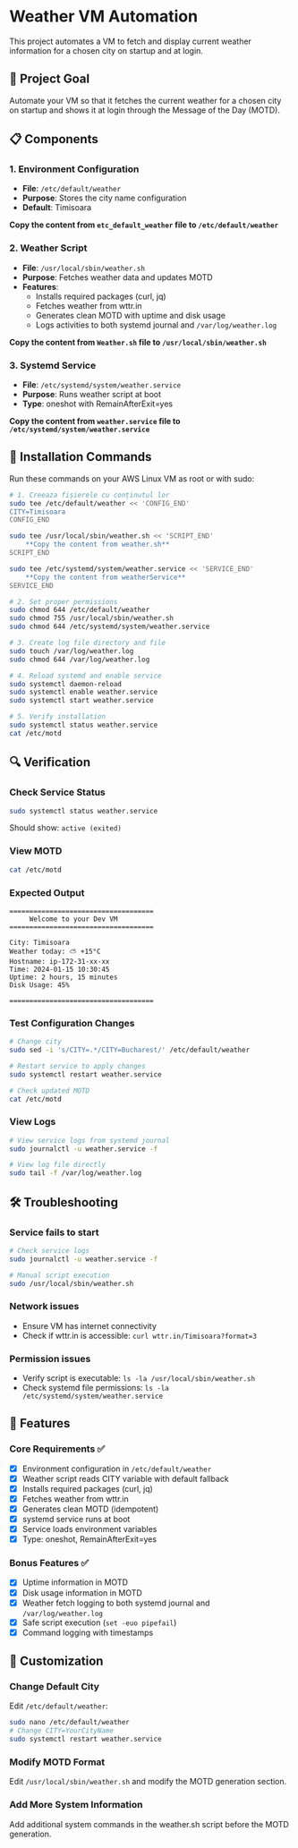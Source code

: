 # Weather VM Automation

This project automates a VM to fetch and display current weather information for a chosen city on startup and at login.

## 🎯 Project Goal
Automate your VM so that it fetches the current weather for a chosen city on startup and shows it at login through the Message of the Day (MOTD).

## 📋 Components

### 1. Environment Configuration
- **File**: `/etc/default/weather`
- **Purpose**: Stores the city name configuration
- **Default**: Timisoara

**Copy the content from `etc_default_weather` file to `/etc/default/weather`**

### 2. Weather Script
- **File**: `/usr/local/sbin/weather.sh`
- **Purpose**: Fetches weather data and updates MOTD
- **Features**: 
  - Installs required packages (curl, jq)
  - Fetches weather from wttr.in
  - Generates clean MOTD with uptime and disk usage
  - Logs activities to both systemd journal and `/var/log/weather.log`

**Copy the content from `Weather.sh` file to `/usr/local/sbin/weather.sh`**

### 3. Systemd Service
- **File**: `/etc/systemd/system/weather.service`
- **Purpose**: Runs weather script at boot
- **Type**: oneshot with RemainAfterExit=yes

**Copy the content from `weather.service` file to `/etc/systemd/system/weather.service`**

## 🚀 Installation Commands

Run these commands on your AWS Linux VM as root or with sudo:

```bash
# 1. Creeaza fișierele cu conținutul lor
sudo tee /etc/default/weather << 'CONFIG_END'
CITY=Timisoara
CONFIG_END

sudo tee /usr/local/sbin/weather.sh << 'SCRIPT_END'
    **Copy the content from weather.sh**
SCRIPT_END

sudo tee /etc/systemd/system/weather.service << 'SERVICE_END'
    **Copy the content from weatherService**
SERVICE_END

# 2. Set proper permissions
sudo chmod 644 /etc/default/weather
sudo chmod 755 /usr/local/sbin/weather.sh
sudo chmod 644 /etc/systemd/system/weather.service

# 3. Create log file directory and file
sudo touch /var/log/weather.log
sudo chmod 644 /var/log/weather.log

# 4. Reload systemd and enable service
sudo systemctl daemon-reload 
sudo systemctl enable weather.service
sudo systemctl start weather.service

# 5. Verify installation
sudo systemctl status weather.service
cat /etc/motd
```

## 🔍 Verification

### Check Service Status
```bash
sudo systemctl status weather.service
```
Should show: `active (exited)`

### View MOTD
```bash
cat /etc/motd
```

### Expected Output
```
====================================
     Welcome to your Dev VM
====================================

City: Timisoara
Weather today: ⛅️ +15°C
Hostname: ip-172-31-xx-xx
Time: 2024-01-15 10:30:45
Uptime: 2 hours, 15 minutes
Disk Usage: 45%

====================================
```

### Test Configuration Changes
```bash
# Change city
sudo sed -i 's/CITY=.*/CITY=Bucharest/' /etc/default/weather

# Restart service to apply changes
sudo systemctl restart weather.service

# Check updated MOTD
cat /etc/motd
```

### View Logs
```bash
# View service logs from systemd journal
sudo journalctl -u weather.service -f

# View log file directly
sudo tail -f /var/log/weather.log
```

## 🛠️ Troubleshooting

### Service fails to start
```bash
# Check service logs
sudo journalctl -u weather.service -f

# Manual script execution
sudo /usr/local/sbin/weather.sh
```

### Network issues
- Ensure VM has internet connectivity
- Check if wttr.in is accessible: `curl wttr.in/Timisoara?format=3`

### Permission issues
- Verify script is executable: `ls -la /usr/local/sbin/weather.sh`
- Check systemd file permissions: `ls -la /etc/systemd/system/weather.service`

## 🧩 Features

### Core Requirements ✅
- [x] Environment configuration in `/etc/default/weather`
- [x] Weather script reads CITY variable with default fallback
- [x] Installs required packages (curl, jq)
- [x] Fetches weather from wttr.in
- [x] Generates clean MOTD (idempotent)
- [x] systemd service runs at boot
- [x] Service loads environment variables
- [x] Type: oneshot, RemainAfterExit=yes

### Bonus Features ✅
- [x] Uptime information in MOTD
- [x] Disk usage information in MOTD
- [x] Weather fetch logging to both systemd journal and `/var/log/weather.log`
- [x] Safe script execution (`set -euo pipefail`)
- [x] Command logging with timestamps

## 🔧 Customization

### Change Default City
Edit `/etc/default/weather`:
```bash
sudo nano /etc/default/weather
# Change CITY=YourCityName
sudo systemctl restart weather.service
```

### Modify MOTD Format
Edit `/usr/local/sbin/weather.sh` and modify the MOTD generation section.

### Add More System Information
Add additional system commands in the weather.sh script before the MOTD generation.
